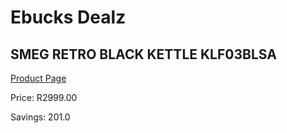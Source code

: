 
# Ebucks Dealz
## SMEG RETRO BLACK KETTLE KLF03BLSA
[Product Page](https://www.ebucks.com/web/shop/productSelected.do?prodId=1151177878&catId=704985963)

Price: R2999.00

Savings: 201.0


	